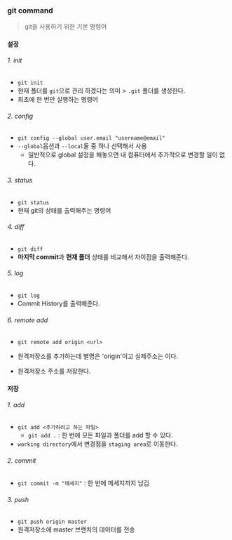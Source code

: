 ### git command

> git을 사용하기 위한 기본 명령어



#### 설정

###### 1. init

- `git init`
- 현재 폴더를 `git`으로 관리 하겠다는 의미 > `.git` 폴더를 생성한다.
- 최초에 한 번만 실행하는 명령어



###### 2. config

- `git config --global user.email "username@email"`
- `--global`옵션과 `--local`둘 중 하나 선택해서 사용
  - 일반적으로 global 설정을 해놓으면 내 컴퓨터에서 추가적으로 변경할 일이 없다.



###### 3. status

- `git status`
- 현재 git의 상태를 출력해주는 명령어



###### 4. diff

- `git diff`
- **마지막 commit**과 **현재 폴더** 상태를 비교해서 차이점을 출력해준다.



###### 5. log

- `git log`
- Commit History를 출력해준다.



###### 6. remote add

- `git remote add origin <url>`
- 원격저장소를 추가하는데 별명은 'origin'이고 실제주소는 <url>이다.

- 원격저장소 주소를 저장한다.



#### 저장

###### 1. add

- `git add <추가하려고 하는 파일>`
  - `git add .` : 한 번에 모든 파일과 폴더를 add 할 수 있다.
- `working directory`에서 변경점을 `staging area`로 이동한다.



###### 2. commit

- `git commit -m "메세지"` : 한 번에 메세지까지 남김



###### 3. push

- `git push origin master`
- 원격저장소에 master 브랜치의 데이터를 전송



